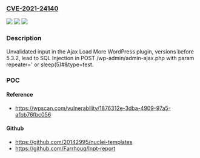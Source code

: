 ### [CVE-2021-24140](https://cve.mitre.org/cgi-bin/cvename.cgi?name=CVE-2021-24140)
![](https://img.shields.io/static/v1?label=Product&message=Ajax%20Load%20More&color=blue)
![](https://img.shields.io/static/v1?label=Version&message=5.3.2%20&color=brightgreen)
![](https://img.shields.io/static/v1?label=Vulnerability&message=CWE-89%20SQL%20Injection&color=brightgreen)

### Description

Unvalidated input in the Ajax Load More WordPress plugin, versions before 5.3.2, lead to SQL Injection in POST /wp-admin/admin-ajax.php with param repeater=' or sleep(5)#&type=test.

### POC

#### Reference
- https://wpscan.com/vulnerability/1876312e-3dba-4909-97a5-afbb76fbc056

#### Github
- https://github.com/20142995/nuclei-templates
- https://github.com/Farrhouq/Inpt-report

